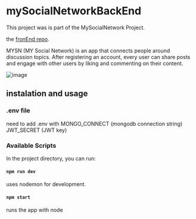 # mySocialNetworkBackEnd
This project was is part of the MySocialNetwork Project.

 the [fronEnd repo](https://github.com/eliyahu119/mySocialNetworkFrontEnd).

MYSN (MY Social Network) is an app that connects people around discussion topics. After registering an account, every user can share posts and engage with other users by liking and commenting on their content.


![image](https://user-images.githubusercontent.com/54371245/159176597-449ba1bc-c271-418f-a6a2-b86c83a823ad.png)
## instalation and usage
### .env file
need to add .env with 
MONGO_CONNECT (mongodb connection string)
JWT_SECRET (JWT key)

### Available Scripts
In the project directory, you can run:

#### `npm run dev`
uses nodemon for development.


#### `npm start`
runs the app with node

